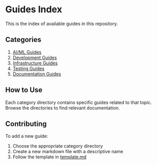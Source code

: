 # Guides Index

This is the index of available guides in this repository.

## Categories

1. [AI/ML Guides](./ai-ml/)
2. [Development Guides](./development/)
3. [Infrastructure Guides](./infrastructure/)
4. [Testing Guides](./testing/)
5. [Documentation Guides](./documentation/)

## How to Use

Each category directory contains specific guides related to that topic. Browse the directories to find relevant documentation.

## Contributing

To add a new guide:
1. Choose the appropriate category directory
2. Create a new markdown file with a descriptive name
3. Follow the template in [template.md](./template.md)